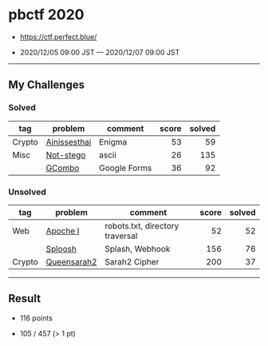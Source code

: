 # pbctf 2020

* https://ctf.perfect.blue/

* 2020/12/05 09:00 JST — 2020/12/07 09:00 JST

---

## My Challenges

### Solved

| tag    | problem                      | comment      | score | solved |
| ------ | ---------------------------- | ------------ | ----: | -----: |
| Crypto | [Ainissesthai](Ainissesthai) | Enigma       | 53    | 59     |
| Misc   | [Not-stego](Not-stego)       | ascii        | 26    | 135    |
|        | [GCombo](GCombo)             | Google Forms | 36    | 92     |

### Unsolved

| tag    | problem                    | comment                         | score | solved |
| ------ | -------------------------- | ------------------------------- | ----: | -----: |
| Web    | [Apoche I](Apoche_I)       | robots.txt, directory traversal | 52    | 52     |
|        | [Sploosh](Sploosh)         | Splash, Webhook                 | 156   | 76     |
| Crypto | [Queensarah2](Queensarah2) | Sarah2 Cipher                   | 200   | 37     |

---

## Result

* 116 points

* 105 / 457 (> 1 pt)